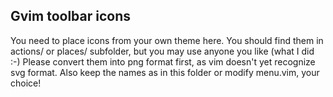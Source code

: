 ## Gvim toolbar icons
You need to place icons from your own theme here. You should find them in
actions/ or places/ subfolder, but you may use anyone you like (what I did :-)
Please convert them into png format first, as vim doesn't yet recognize svg
format. Also keep the names as in this folder or modify menu.vim, your choice!
